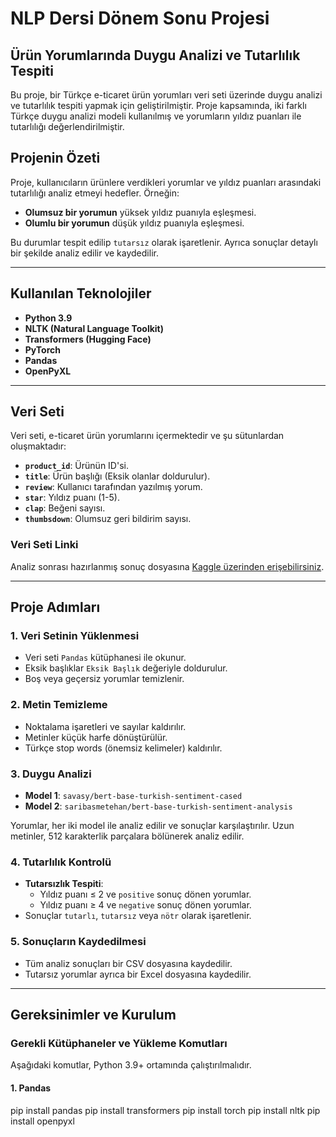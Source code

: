 # NLP Dersi Dönem Sonu Projesi  

## Ürün Yorumlarında Duygu Analizi ve Tutarlılık Tespiti  

Bu proje, bir Türkçe e-ticaret ürün yorumları veri seti üzerinde duygu analizi ve tutarlılık tespiti yapmak için geliştirilmiştir. Proje kapsamında, iki farklı Türkçe duygu analizi modeli kullanılmış ve yorumların yıldız puanları ile tutarlılığı değerlendirilmiştir.  

## Projenin Özeti  
Proje, kullanıcıların ürünlere verdikleri yorumlar ve yıldız puanları arasındaki tutarlılığı analiz etmeyi hedefler. Örneğin:  
- **Olumsuz bir yorumun** yüksek yıldız puanıyla eşleşmesi.  
- **Olumlu bir yorumun** düşük yıldız puanıyla eşleşmesi.  

Bu durumlar tespit edilip `tutarsız` olarak işaretlenir. Ayrıca sonuçlar detaylı bir şekilde analiz edilir ve kaydedilir.  

---

## Kullanılan Teknolojiler  
- **Python 3.9**  
- **NLTK (Natural Language Toolkit)**  
- **Transformers (Hugging Face)**  
- **PyTorch**  
- **Pandas**  
- **OpenPyXL**  

---

## Veri Seti  
Veri seti, e-ticaret ürün yorumlarını içermektedir ve şu sütunlardan oluşmaktadır:  
- **`product_id`**: Ürünün ID'si.  
- **`title`**: Ürün başlığı (Eksik olanlar doldurulur).  
- **`review`**: Kullanıcı tarafından yazılmış yorum.  
- **`star`**: Yıldız puanı (1-5).  
- **`clap`**: Beğeni sayısı.  
- **`thumbsdown`**: Olumsuz geri bildirim sayısı.  

### Veri Seti Linki  
Analiz sonrası hazırlanmış sonuç dosyasına [Kaggle üzerinden erişebilirsiniz](https://www.kaggle.com/datasets/aslemimolu/rn-yorumlar-nlp-analizi/data).  

---

## Proje Adımları  

### 1. Veri Setinin Yüklenmesi  
- Veri seti `Pandas` kütüphanesi ile okunur.  
- Eksik başlıklar `Eksik Başlık` değeriyle doldurulur.  
- Boş veya geçersiz yorumlar temizlenir.  

### 2. Metin Temizleme  
- Noktalama işaretleri ve sayılar kaldırılır.  
- Metinler küçük harfe dönüştürülür.  
- Türkçe stop words (önemsiz kelimeler) kaldırılır.  

### 3. Duygu Analizi  
- **Model 1**: `savasy/bert-base-turkish-sentiment-cased`  
- **Model 2**: `saribasmetehan/bert-base-turkish-sentiment-analysis`  

Yorumlar, her iki model ile analiz edilir ve sonuçlar karşılaştırılır. Uzun metinler, 512 karakterlik parçalara bölünerek analiz edilir.  

### 4. Tutarlılık Kontrolü  
- **Tutarsızlık Tespiti**:  
  - Yıldız puanı ≤ 2 ve `positive` sonuç dönen yorumlar.  
  - Yıldız puanı ≥ 4 ve `negative` sonuç dönen yorumlar.  
- Sonuçlar `tutarlı`, `tutarsız` veya `nötr` olarak işaretlenir.  

### 5. Sonuçların Kaydedilmesi  
- Tüm analiz sonuçları bir CSV dosyasına kaydedilir.  
- Tutarsız yorumlar ayrıca bir Excel dosyasına kaydedilir.  

---

## Gereksinimler ve Kurulum  

### Gerekli Kütüphaneler ve Yükleme Komutları  
Aşağıdaki komutlar, Python 3.9+ ortamında çalıştırılmalıdır.

#### 1. **Pandas**  
pip install pandas
pip install transformers
pip install torch
pip install nltk
pip install openpyxl
